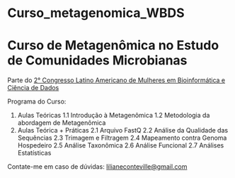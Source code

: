 # Curso_metagenomica_WBDS

<h1>Curso de Metagenômica no Estudo de Comunidades Microbianas</h1>

Parte do [2° Congresso Latino Americano de Mulheres em Bioinformática e Ciência de Dados](http://womenbioinfodatascla.github.io/2WBDSLA/index.html)

Programa do Curso:
1. Aulas Teóricas
  1.1 Introdução à Metagenômica
  1.2 Metodologia da abordagem de Metagenômica
2. Aulas Teórica + Práticas
  2.1 Arquivo FastQ
  2.2 Análise da Qualidade das Sequências
  2.3 Trimagem e Filtragem
  2.4 Mapeamento contra Genoma Hospedeiro
  2.5 Análise Taxonômica
  2.6 Análise Funcional
  2.7 Análises Estatísticas
  
Contate-me em caso de dúvidas: lilianeconteville@gmail.com
